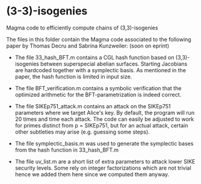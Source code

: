 # (3-3)-isogenies
Magma code to efficiently compute chains of (3,3)-isogenies

The files in this folder contain the Magma code associated to the following paper by Thomas Decru and Sabrina Kunzweiler:
(soon on eprint)

- The file 33_hash_BFT.m contains a CGL hash function based on (3,3)-isogenies between superspecial abelian surfaces.
Starting Jacobians are hardcoded together with a symplectic basis. As mentioned in the paper, the hash function is limited in input size.

- The file BFT_verification.m contains a symbolic verification that the optimized arithmetic for the BFT-parametrization is indeed correct.

- The file SIKEp751_attack.m contains an attack on the SIKEp751 parameters where we target Alice's key. By default, the program will run 20 times and time each attack.
The code can easily be adjusted to work for primes distinct from p = SIKEp751, but for an actual attack, certain other subtleties may arise (e.g. guessing some steps).

- The file symplectic_basis.m was used to generate the symplectic bases from the hash function in 33_hash_BFT.m

- The file uv_list.m are a short list of extra parameters to attack lower SIKE security levels.
Some rely on integer factorizations which are not trivial hence we added them here since we computed them anyway.
